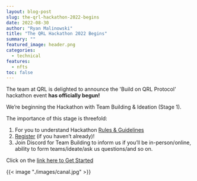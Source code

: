 ```yaml
---
layout: blog-post
slug: the-qrl-hackathon-2022-begins
date: 2022-08-30
author: "Ryan Malinowski"
title: "The QRL Hackathon 2022 Begins"
summary: ""
featured_image: header.png
categories:
  - technical
features:
  - nfts
toc: false
---
```


The team at QRL is delighted to announce the 'Build on QRL Protocol' hackathon event **has officially begun!**

We’re beginning the Hackathon with Team Building & Ideation (Stage 1).

The importance of this stage is threefold:

1. For you to understand Hackathon [Rules & Guidelines](/events/qrl-hackathon-2022/rules/)
2. [Register](/events/qrl-hackathon-2022/register/) (if you haven’t already)!
3. Join Discord for Team Building to inform us if you’ll be in-person/online, ability to form teams/ideate/ask us questions/and so on.

Click on the [link here to Get Started](/events/qrl-hackathon-2022/start)

{{< image "./images/canal.jpg" >}}